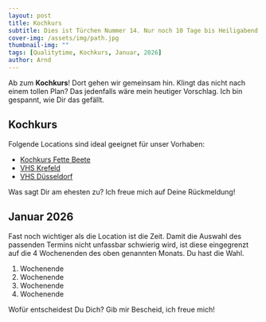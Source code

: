 ```yaml
---
layout: post
title: Kochkurs
subtitle: Dies ist Türchen Nummer 14. Nur noch 10 Tage bis Heiligabend!
cover-img: /assets/img/path.jpg
thumbnail-img: ""
tags: [Qualitytime, Kochkurs, Januar, 2026]
author: Arnd
---
```


Ab zum **Kochkurs**! Dort gehen wir gemeinsam hin. Klingt das nicht nach einem tollen Plan? Das jedenfalls wäre mein heutiger Vorschlag. Ich bin gespannt, wie Dir das gefällt. 

## Kochkurs

Folgende Locations sind ideal geeignet für unser Vorhaben: 
* [Kochkurs Fette Beete](https://tickets.gastroguide.de/event/all-events/279496)
* [VHS Krefeld](https://www.vhsprogramm.krefeld.de/index.php?id=9&kathaupt=26%3B&suchesetzen=false%3B&kfs_stichwort_schlagwort=kochen&tx_indexedsearch%5Bsubmit_button%5D=)
* [VHS Düsseldorf](https://vhs.duesseldorf.de/programm/gesundheit/kategorie/Ernaehrung/10?Contrast=0)

Was sagt Dir am ehesten zu? Ich freue mich auf Deine Rückmeldung!

## Januar 2026

Fast noch wichtiger als die Location ist die Zeit. Damit die Auswahl des passenden Termins nicht unfassbar schwierig wird, ist diese eingegrenzt auf die 4 Wochenenden des oben genannten Monats. Du hast die Wahl.

1. Wochenende 
2. Wochenende
3. Wochenende
4. Wochenende

Wofür entscheidest Du Dich? Gib mir Bescheid, ich freue mich!
